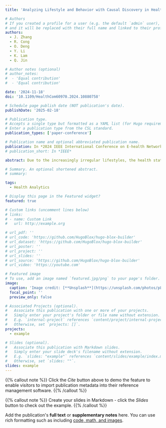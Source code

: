 ```yaml
---
title: 'Analyzing Lifestyle and Behavior with Causal Discovery in Health Data from Wearable Devices and Self-Assessments'

# Authors
# If you created a profile for a user (e.g. the default `admin` user), write the username (folder name) here
# and it will be replaced with their full name and linked to their profile.
authors:
  - J. Zhang
  - R. Cong
  - O. Deng
  - Y. Li
  - K. Lam
  - Q. Jin

# Author notes (optional)
# author_notes:
#  - 'Equal contribution'
#  - 'Equal contribution'

date: '2024-11-18'
doi: '10.1109/HealthCom60970.2024.10880758'

# Schedule page publish date (NOT publication's date).
publishDate: '2025-02-18'

# Publication type.
# Accepts a single type but formatted as a YAML list (for Hugo requirements).
# Enter a publication type from the CSL standard.
publication_types: ['paper-conference']

# Publication name and optional abbreviated publication name.
publication: In *2024 IEEE International Conference on E-health Networking, Application & Services (HealthCom)*
# publication_short: In *IEEE*

abstract: Due to the increasingly irregular lifestyles, the health status of youth is gradually deteriorating. It is important to understand the risk factors that contribute to this deterioration. In this study, we focus on analyzing lifestyles and behaviors with causal discovery to clarify the relationships between them and youth health. We analyze objective wearable device data and subjective self-assessment health data using NOTEARS, a causal discovery algorithm, and construct causal graphs. Experiment results show that there are causal relationships between exercise factors and stress degree, and between sleep quality and self-assessment score. Unhealthy habits like alcohol consumption and staying up late negatively affect youth health. Notably, females and individuals of higher BMI are more prone to low mood and stress.

# Summary. An optional shortened abstract.
# summary: 

tags:
  - Health Analytics

# Display this page in the Featured widget?
featured: true

# Custom links (uncomment lines below)
# links:
# - name: Custom Link
#   url: http://example.org

# url_pdf: ''
# url_code: 'https://github.com/HugoBlox/hugo-blox-builder'
# url_dataset: 'https://github.com/HugoBlox/hugo-blox-builder'
# url_poster: ''
# url_project: ''
# url_slides: ''
# url_source: 'https://github.com/HugoBlox/hugo-blox-builder'
# url_video: 'https://youtube.com'

# Featured image
# To use, add an image named `featured.jpg/png` to your page's folder.
image:
  caption: 'Image credit: [**Unsplash**](https://unsplash.com/photos/pLCdAaMFLTE)'
  focal_point: ''
  preview_only: false

# Associated Projects (optional).
#   Associate this publication with one or more of your projects.
#   Simply enter your project's folder or file name without extension.
#   E.g. `internal-project` references `content/project/internal-project/index.md`.
#   Otherwise, set `projects: []`.
projects:
  - example

# Slides (optional).
#   Associate this publication with Markdown slides.
#   Simply enter your slide deck's filename without extension.
#   E.g. `slides: "example"` references `content/slides/example/index.md`.
#   Otherwise, set `slides: ""`.
slides: example
---
```


{{% callout note %}}
Click the _Cite_ button above to demo the feature to enable visitors to import publication metadata into their reference management software.
{{% /callout %}}

{{% callout note %}}
Create your slides in Markdown - click the _Slides_ button to check out the example.
{{% /callout %}}

Add the publication's **full text** or **supplementary notes** here. You can use rich formatting such as including [code, math, and images](https://docs.hugoblox.com/content/writing-markdown-latex/).
